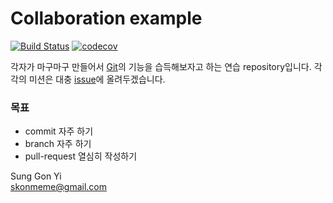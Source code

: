 # Collaboration example

[![Build Status](https://travis-ci.org/sktivd/collabExample.svg?branch=master)](https://travis-ci.org/sktivd/collabExample)
[![codecov](https://codecov.io/gh/sktivd/collabExample/branch/master/graph/badge.svg)](https://codecov.io/gh/sktivd/collabExample)

각자가 마구마구 만들어서 [Git](http://git-scm.com)의 기능을 습득해보자고 하는 연습 repository입니다.
각각의 미션은 대충 [issue](https://github.com/sktivd/collab_example/issues)에 올려두겠습니다.

### 목표
* commit 자주 하기
* branch 자주 하기
* pull-request 열심히 작성하기

Sung Gon Yi  
[skonmeme@gmail.com](mailto:skonmeme@gmail.com)
